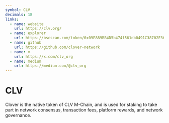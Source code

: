 ```yaml
---
symbol: CLV
decimals: 18
links:
  - name: website
    url: https://clv.org/
  - name: explorer
    url: https://bscscan.com/token/0x09E889BB4D5b474f561db0491C38702F367A4e4d
  - name: github
    url: https://github.com/clover-network
  - name: x
    url: https://x.com/clv_org
  - name: medium
    url: https://medium.com/@clv_org
---
```


# CLV

Clover is the native token of CLV M-Chain, and is used for staking to take part in network consensus, transaction fees, platform rewards, and network governance.
